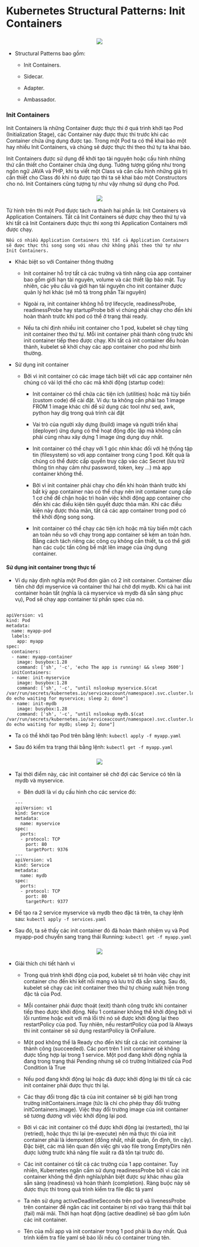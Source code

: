 # Kubernetes Structural Patterns: Init Containers

<h3 align="center"><img src="../Images/51.png"></h3>

- Structural Patterns bao gồm:

    - Init Containers.
    
    - Sidecar.
    
    - Adapter.
    
    - Ambassador.

### Init Containers

Init Containers là những Container được thực thi ở quá trình khởi tạo Pod (Initialization Stage), các Container này được thực thi trước khi các Container chứa ứng dụng được tạo. Trong một Pod ta có thể khai báo một hay nhiều Init Containers, và chúng sẽ được thực thi theo thứ tự ta khai báo.

Init Containers được sử dụng để khởi tạo tài nguyên hoặc cấu hình những thứ cần thiết cho Container chứa ứng dụng. Tưởng tượng giống như trong ngôn ngữ JAVA và PHP, khi ta viết một Class và cần cấu hình những giá trị cần thiết cho Class đó khi nó được tạo thì ta sẽ khai báo một Constructors cho nó. Init Containers cũng tượng tự như vậy nhưng sử dụng cho Pod.

<h3 align="center"><img src="../Images/52.png"></h3>

Từ hình trên thì một Pod được tách ra thành hai phần là: Init Containers và Application Containers. Tất cả Init Containers sẽ được chạy theo thứ tự và khi tất cả Init Containers được thực thi xong thì Application Containers mới được chạy.

` Nếu có nhiều Application Containers thì tất cả Application Containers sẽ được thực thi song song với nhau chứ không phải theo thứ tự như Init Containers. `

- Khác biệt so với Container thông thường
    
    - Init container hỗ trợ tất cả các trường và tính năng của app container bao gồm giới hạn tài nguyên, volume và các thiết lập bảo mật. Tuy nhiên, các yêu cầu và giới hạn tài nguyên cho init container được quản lý hơi khác (sẽ mô tả trong phần Tài nguyên)

    - Ngoài ra, init container không hỗ trợ lifecycle, readinessProbe, readinessProbe hay startupProbe bởi vì chúng phải chạy cho đến khi hoàn thành trước khi pod có thể ở trạng thái ready.

    - Nếu ta chỉ định nhiều init container cho 1 pod, kubelet sẽ chạy từng init container theo thứ tự. Mỗi init container phải thành công trước khi init container tiếp theo được chạy. Khi tất cả init container đều hoàn thành, kubelet sẽ khởi chạy các app container cho pod như bình thường.

- Sử dụng init container
    
    - Bởi vì init container có các image tách biệt với các app container nên chúng có vài lợi thế cho các mã khởi động (startup code):

        - Init container có thể chứa các tiện ích (utilities) hoặc mã tùy biến (custom code) để cài đặt. Ví dụ: ta không cần phải tạo 1 image FROM 1 image khác chỉ để sử dụng các tool như sed, awk, python hay dig trong quá trình cài đặt
    
        - Vai trò của người xây dựng (build) image và người triển khai (deployer) ứng dụng có thể hoạt động độc lập mà không cần phải cùng nhau xây dựng 1 image ứng dụng duy nhất.
    
        - Init container có thể chạy với 1 góc nhìn khác đối với hệ thống tập tin (filesystem) so với app container trong cùng 1 pod. Kết quả là chúng có thể được cấp quyền truy cập vào các Secret (lưu trữ thông tin nhạy cảm như password, token, key …) mà app container không thể.
        
        - Bởi vì init container phải chạy cho đến khi hoàn thành trước khi bất kỳ app container nào có thể chạy nên init container cung cấp 1 cơ chế để chặn hoặc trì hoãn việc khởi động app container cho đến khi các điều kiện tiên quyết được thỏa mãn. Khi các điều kiện này được thỏa mãn, tất cả các app container trong pod có thể khởi động song song.
        
        - Init container có thể chạy các tiện ích hoặc mã tùy biến một cách an toàn nếu so với chạy trong app container sẽ kém an toàn hơn. Bằng cách tách riêng các công cụ không cần thiết, ta có thể giới hạn các cuộc tấn công bề mặt lên image của ứng dụng container.

#### Sử dụng init container trong thực tế

- Ví dụ này định nghĩa một Pod đơn giản có 2 init container. Container đầu tiên chờ đợi myservice và container thứ hai chờ đợi mydb. Khi cả hai init container hoàn tất (nghĩa là cả myservice và mydb đã sẵn sàng phục vụ), Pod sẽ chạy app container từ phần spec của nó.

```

apiVersion: v1
kind: Pod
metadata:
  name: myapp-pod
  labels:
    app: myapp
spec:
  containers:
  - name: myapp-container
    image: busybox:1.28
    command: ['sh', '-c', 'echo The app is running! && sleep 3600']
  initContainers:
  - name: init-myservice
    image: busybox:1.28
    command: ['sh', '-c', "until nslookup myservice.$(cat /var/run/secrets/kubernetes.io/serviceaccount/namespace).svc.cluster.local; do echo waiting for myservice; sleep 2; done"]
  - name: init-mydb
    image: busybox:1.28
    command: ['sh', '-c', "until nslookup mydb.$(cat /var/run/secrets/kubernetes.io/serviceaccount/namespace).svc.cluster.local; do echo waiting for mydb; sleep 2; done"]

```

- Ta có thể khởi tạo Pod trên bằng lệnh:  ` kubectl apply -f myapp.yaml `

- Sau đó kiểm tra trạng thái bằng lệnh: ` kubectl get -f myapp.yaml `

<h3 align="center"><img src="../Images/53.png"></h3>

- Tại thời điểm này, các init container sẽ chờ đợi các Service có tên là mydb và myservice.

    - Bên dưới là ví dụ cấu hình cho các service đó:

    ```
    ---
    apiVersion: v1
    kind: Service
    metadata:
      name: myservice
    spec:
      ports:
      - protocol: TCP
        port: 80
        targetPort: 9376
    ---
    apiVersion: v1
    kind: Service
    metadata:
      name: mydb
    spec:
      ports:
      - protocol: TCP
        port: 80
        targetPort: 9377

    ```

- Để tạo ra 2 service myservice và mydb theo đặc tả trên, ta chạy lệnh sau: ` kubectl apply -f services.yaml `

- Sau đó, ta sẽ thấy các init container đó đã hoàn thành nhiệm vụ và Pod myapp-pod chuyển sang trạng thái Running:   ` kubectl get -f myapp.yaml `

<h3 align="center"><img src="../Images/54.png"></h3>

- Giải thích chi tiết hành vi
    
    - Trong quá trình khởi động của pod, kubelet sẽ trì hoãn việc chạy init container cho đến khi kết nối mạng và lưu trữ đã sẵn sàng. Sau đó, kubelet sẽ chạy các init container theo thứ tự chúng xuất hiện trong đặc tả của Pod.

    - Mỗi container phải được thoát (exit) thành công trước khi container tiếp theo được khởi động. Nếu 1 container không thể khởi động bởi vì lỗi runtime hoặc exit với mã lỗi thì nó sẽ được khởi động lại theo restartPolicy của pod. Tuy nhiên, nếu restartPolicy của pod là Always thì init container sẽ sử dụng restartPolicy là OnFailure.

    - Một pod không thể là Ready cho đến khi tất cả các init container là thành công (succeeded). Các port trên 1 init container sẽ không được tổng hợp lại trong 1 service. Một pod đang khởi động nghĩa là đang trong trạng thái Pending nhưng sẽ có trường Initialized của Pod Condition là True

    - Nếu pod đang khởi động lại hoặc đã được khởi động lại thì tất cả các init container phải được thực thi lại.

    - Các thay đổi trong đặc tả của init container sẽ bị giới hạn trong trường initContainers.image (tức là chỉ cho phép thay đổi trường initContainers.image). Việc thay đổi trường image của init container sẽ tương đương với việc khởi động lại pod.

    - Bởi vì các init container có thể được khởi động lại (restarted), thử lại (retried), hoặc thực thi lại (re-execute) nên mã thực thi của init container phải là idempotent (đồng nhất, nhất quán, ổn định, tin cậy). Đặc biệt, các mã liên quan đến việc ghi vào file trong EmptyDirs nên được lường trước khả năng file xuất ra đã tồn tại trước đó.

    - Các init container có tất cả các trường của 1 app container. Tuy nhiên, Kubernetes ngăn cấm sử dụng readinessProbe bởi vì các init container không thể định nghĩa/phân biệt được sự khác nhau gữa sẵn sàng (readiness) và hoàn thành (completion). Ràng buộc này sẽ được thực thi trong quá trình kiểm tra file đặc tả yaml

    - Ta nên sử dụng activeDeadlineSeconds trên pod và livenessProbe trên container để ngăn các init container bị rơi vào trạng thái thất bại (fail) mãi mãi. Thời hạn hoạt động (active deadline) sẽ bao gồm luôn các init container.

    - Tên của mỗi app và init container trong 1 pod phải là duy nhất. Quá trình kiểm tra file yaml sẽ báo lỗi nếu có container trùng tên.